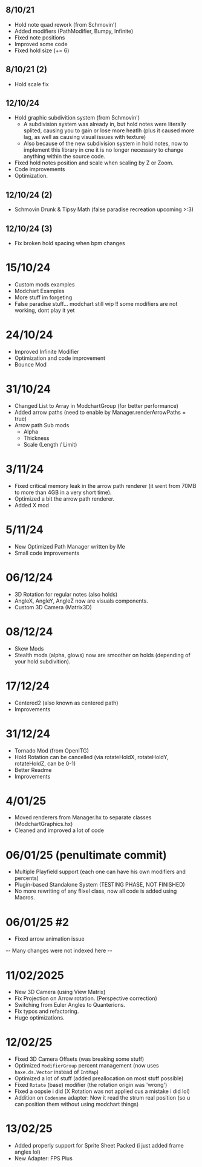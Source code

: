 ## 8/10/21
- Hold note quad rework (from Schmovin')
- Added modifiers (PathModifier, Bumpy, Infinite)
- Fixed note positions
- Improved some code
- Fixed hold size (+= 6)

## 8/10/21 (2)
- Hold scale fix

## 12/10/24
- Hold graphic subdivition system (from Schmovin')
	- A subdivision system was already in, but hold notes were literally splited, causing you to gain or lose more heatlh (plus it caused more lag, as well as causing visual issues with texture)
	- Also because of the new subdivision system in hold notes, now to implement this library in cne it is no longer necessary to change anything within the source code.
- Fixed hold notes position and scale when scaling by Z or Zoom.
- Code improvements
- Optimization.

## 12/10/24 (2)
- Schmovin Drunk & Tipsy Math (false paradise recreation upcoming >:3)

## 12/10/24 (3)
- Fix broken hold spacing when bpm changes

# 15/10/24
- Custom mods examples
- Modchart Examples
- More stuff im forgeting
- False paradise stuff... modchart still wip !! some modifiers are not working, dont play it yet

# 24/10/24
- Improved Infinite Modifier
- Optimization and code improvement
- Bounce Mod

# 31/10/24
- Changed List to Array in ModchartGroup (for better performance)
- Added arrow paths (need to enable by Manager.renderArrowPaths = true)
- Arrow path Sub mods
  - Alpha
  - Thickness
  - Scale (Length / Limit)

# 3/11/24
- Fixed critical memory leak in the arrow path renderer (it went from 70MB to more than 4GB in a very short time).
- Optimized a bit the arrow path renderer.
- Added X mod

# 5/11/24
- New Optimized Path Manager written by Me
- Small code improvements

# 06/12/24
- 3D Rotation for regular notes (also holds)
- AngleX, AngleY, AngleZ now are visuals components.
- Custom 3D Camera (Matrix3D)

# 08/12/24
- Skew Mods
- Stealth mods (alpha, glows) now are smoother on holds (depending of your hold subdivition).

# 17/12/24
- Centered2 (also known as centered path)
- Improvements

# 31/12/24
- Tornado Mod (from OpenITG)
- Hold Rotation can be cancelled (via rotateHoldX, rotateHoldY, rotateHoldZ, can be 0-1)
- Better Readme
- Improvements

# 4/01/25
- Moved renderers from Manager.hx to separate classes (ModchartGraphics.hx)
- Cleaned and improved a lot of code

# 06/01/25 (penultimate commit)
- Multiple Playfield support (each one can have his own modifiers and percents)
- Plugin-based Standalone System (TESTING PHASE, NOT FINISHED)
- No more rewriting of any flixel class, now all code is added using Macros.

# 06/01/25 #2
- Fixed arrow animation issue

-- Many changes were not indexed here --

# 11/02/2025
- New 3D Camera (using View Matrix)
- Fix Projection on Arrow rotation. (Perspective correction)
- Switching from Euler Angles to Quanterions.
- Fix typos and refactoring.
- Huge optimizations.

# 12/02/25
- Fixed 3D Camera Offsets (was breaking some stuff)
- Optimized `ModifierGroup` percent management (now uses `haxe.ds.Vector` instead of `IntMap`)
- Optimized a lot of stuff (added preallocation on most stuff possible)
- Fixed `Rotate` (base) modifier (the rotation origin was 'wrong')
- Fixed a oopsie i did (X Rotation was not applied cus a mistake i did lol)
- Addition on `Codename` adapter: Now it read the strum real position (so u can position them without using modchart things)

# 13/02/25
- Added properly support for Sprite Sheet Packed (i just added frame angles lol)
- New Adapter: FPS Plus